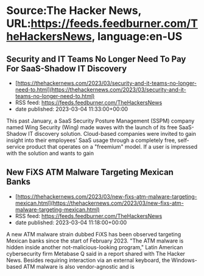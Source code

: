 # Source:The Hacker News, URL:https://feeds.feedburner.com/TheHackersNews, language:en-US

## Security and IT Teams No Longer Need To Pay For SaaS-Shadow IT Discovery
 - [https://thehackernews.com/2023/03/security-and-it-teams-no-longer-need-to.html](https://thehackernews.com/2023/03/security-and-it-teams-no-longer-need-to.html)
 - RSS feed: https://feeds.feedburner.com/TheHackersNews
 - date published: 2023-03-04 11:33:00+00:00

This past January, a SaaS Security Posture Management (SSPM) company named Wing Security (Wing) made waves with the launch of its free SaaS-Shadow IT discovery solution. Cloud-based companies were invited to gain insight into their employees' SaaS usage through a completely free, self-service product that operates on a "freemium" model. If a user is impressed with the solution and wants to gain

## New FiXS ATM Malware Targeting Mexican Banks
 - [https://thehackernews.com/2023/03/new-fixs-atm-malware-targeting-mexican.html](https://thehackernews.com/2023/03/new-fixs-atm-malware-targeting-mexican.html)
 - RSS feed: https://feeds.feedburner.com/TheHackersNews
 - date published: 2023-03-04 11:18:00+00:00

A new ATM malware strain dubbed FiXS has been observed targeting Mexican banks since the start of February 2023.
"The ATM malware is hidden inside another not-malicious-looking program," Latin American cybersecurity firm Metabase Q said in a report shared with The Hacker News.
Besides requiring interaction via an external keyboard, the Windows-based ATM malware is also vendor-agnostic and is


